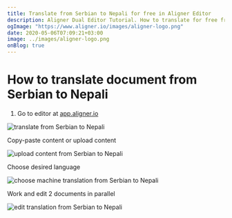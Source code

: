 ```yaml
---
title: Translate from Serbian to Nepali for free in Aligner Editor
description: Aligner Dual Editor Tutorial. How to translate for free from Serbian to Nepali. Aligner is multilingual document management platform. 
ogImage: "https://www.aligner.io/images/aligner-logo.png"
date: 2020-05-06T07:09:21+03:00
image: ../images/aligner-logo.png
onBlog: true
---
```


# How to translate document from Serbian to Nepali

1. Go to editor at [app.aligner.io](https://app.aligner.io "Aligner App web page")

![translate from Serbian to Nepali](../aligner-blank-editor.png "translate from Serbian to Nepali")

Copy-paste content or upload content

![upload content from Serbian to Nepali](../aligner-uploaded-document.png "upload content from Serbian to Nepali")

Choose desired language

![choose machine translation from Serbian to Nepali](../aligner-language-dropdown.png "choose machine translation from Serbian to Nepali")

Work and edit 2 documents in parallel

![edit translation from Serbian to Nepali](../aligner-double-sitded-editor.png "edit translation from Serbian to Nepali")

